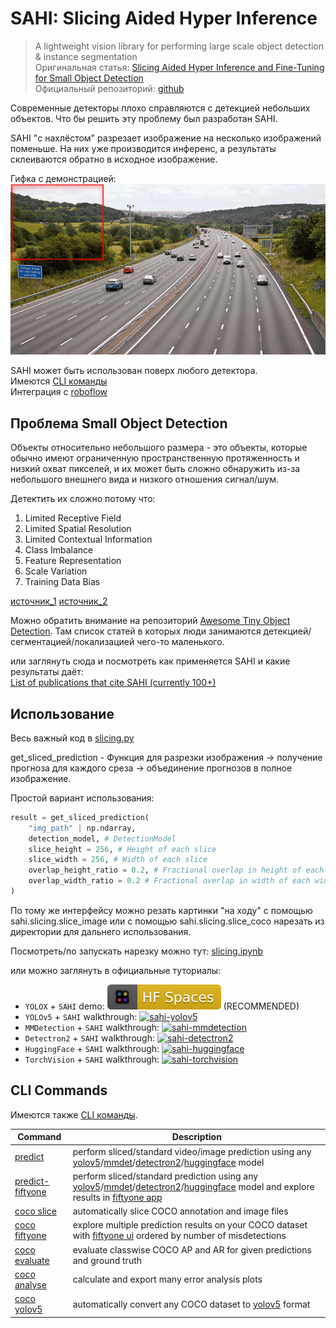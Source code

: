 # SAHI: Slicing Aided Hyper Inference 
> A lightweight vision library for performing large scale object detection & instance segmentation  
> Оригинальная статья: [Slicing Aided Hyper Inference and Fine-Tuning for Small Object Detection](https://ieeexplore.ieee.org/document/9897990)  
> Официальный репозиторий: [github](https://github.com/obss/sahi)
  

Современные детекторы плохо справляются с детекцией небольших объектов. 
    Что бы решить эту проблему был разработан SAHI.  

SAHI "с нахлёстом" разрезает изображение на несколько 
    изображений поменьше. На них уже производится инференс, 
    а результаты склеиваются обратно в исходное изображение.

Гифка с демонстрацией: 
<img width="700" alt="teaser" src="https://raw.githubusercontent.com/obss/sahi/main/resources/sliced_inference.gif">  

SAHI может быть использован поверх любого детектора.  
Имеются [CLI команды](https://github.com/obss/sahi/blob/main/docs/cli.md#predict-command-usage)  
Интеграция с [roboflow](https://blog.roboflow.com/how-to-use-sahi-to-detect-small-objects/)  



## Проблема Small Object Detection  

Объекты относительно небольшого размера -
    это объекты, которые обычно имеют ограниченную пространственную 
    протяженность и низкий охват пикселей, и их может быть сложно 
    обнаружить из-за небольшого внешнего вида и низкого отношения 
    сигнал/шум.

Детектить их сложно потому что: 
1. Limited Receptive Field
2. Limited Spatial Resolution
3. Limited Contextual Information
4. Class Imbalance
5. Feature Representation
6. Scale Variation
7. Training Data Bias  

[источник_1][1] [источник_2][2]  

Можно обратить внимание на репозиторий 
[Awesome Tiny Object Detection](https://github.com/kuanhungchen/awesome-tiny-object-detection).
Там список статей в которых люди занимаются детекцией/сегментацией/локализацией чего-то маленького.

или заглянуть сюда и посмотреть как применяется SAHI и какие результаты даёт:   
[List of publications that cite SAHI (currently 100+)](https://scholar.google.com/scholar?hl=en&as_sdt=2005&sciodt=0,5&cites=14065474760484865747&scipsc=&q=&scisbd=1)

## Использование

Весь важный код в [slicing.py](https://github.com/obss/sahi/blob/main/sahi/slicing.py) 

get_sliced_prediction - Функция для разрезки изображения -> 
    получение прогноза для каждого среза -> объединение прогнозов в полное изображение.  

Простой вариант использования:
```python
result = get_sliced_prediction(
    "img_path" | np.ndarray,
    detection_model, # DetectionModel
    slice_height = 256, # Height of each slice
    slice_width = 256, # Width of each slice
    overlap_height_ratio = 0.2, # Fractional overlap in height of each window (e.g. an overlap of 0.2 for a window of size 512 yields an overlap of 102 pixels). 
    overlap_width_ratio = 0.2 # Fractional overlap in width of each window
)
```
По тому же интерфейсу можно резать картинки "на ходу" с помощью sahi.slicing.slice_image 
    или с помощью sahi.slicing.slice_coco нарезать из директории для дальнего использования. 

Посмотреть/по запускать нарезку можно тут: [slicing.ipynb](https://github.com/obss/sahi/blob/main/demo/slicing.ipynb)

или можно заглянуть в официальные туториалы:

- `YOLOX` + `SAHI` demo: <a href="https://huggingface.co/spaces/fcakyon/sahi-yolox"><img src="https://raw.githubusercontent.com/obss/sahi/main/resources/hf_spaces_badge.svg" alt="sahi-yolox"></a> (RECOMMENDED)
- `YOLOv5` + `SAHI` walkthrough: <a href="https://colab.research.google.com/github/obss/sahi/blob/main/demo/inference_for_yolov5.ipynb"><img src="https://colab.research.google.com/assets/colab-badge.svg" alt="sahi-yolov5"></a>
- `MMDetection` + `SAHI` walkthrough: <a href="https://colab.research.google.com/github/obss/sahi/blob/main/demo/inference_for_mmdetection.ipynb"><img src="https://colab.research.google.com/assets/colab-badge.svg" alt="sahi-mmdetection"></a>
- `Detectron2` + `SAHI` walkthrough: <a href="https://colab.research.google.com/github/obss/sahi/blob/main/demo/inference_for_detectron2.ipynb"><img src="https://colab.research.google.com/assets/colab-badge.svg" alt="sahi-detectron2"></a>
- `HuggingFace` + `SAHI` walkthrough: <a href="https://colab.research.google.com/github/obss/sahi/blob/main/demo/inference_for_huggingface.ipynb"><img src="https://colab.research.google.com/assets/colab-badge.svg" alt="sahi-huggingface"></a> 
- `TorchVision` + `SAHI` walkthrough: <a href="https://colab.research.google.com/github/obss/sahi/blob/main/demo/inference_for_torchvision.ipynb"><img src="https://colab.research.google.com/assets/colab-badge.svg" alt="sahi-torchvision"></a> 


## CLI Commands

Имеются также [CLI команды](https://github.com/obss/sahi/blob/main/docs/cli.md#predict-command-usage).

| Command                                                                                               | Description                                                                                                                                                                                                                                                                                                                                                                             |
| ----------------------------------------------------------------------------------------------------- | --------------------------------------------------------------------------------------------------------------------------------------------------------------------------------------------------------------------------------------------------------------------------------------------------------------------------------------------------------------------------------------- |
| [predict](https://github.com/obss/sahi/blob/main/docs/cli.md#predict-command-usage)                   | perform sliced/standard video/image prediction using any [yolov5](https://github.com/ultralytics/yolov5)/[mmdet](https://github.com/open-mmlab/mmdetection)/[detectron2](https://github.com/facebookresearch/detectron2)/[huggingface](https://huggingface.co/models?pipeline_tag=object-detection&sort=downloads) model                                                                |
| [predict-fiftyone](https://github.com/obss/sahi/blob/main/docs/cli.md#predict-fiftyone-command-usage) | perform sliced/standard prediction using any [yolov5](https://github.com/ultralytics/yolov5)/[mmdet](https://github.com/open-mmlab/mmdetection)/[detectron2](https://github.com/facebookresearch/detectron2)/[huggingface](https://huggingface.co/models?pipeline_tag=object-detection&sort=downloads) model and explore results in [fiftyone app](https://github.com/voxel51/fiftyone) |
| [coco slice](https://github.com/obss/sahi/blob/main/docs/cli.md#coco-slice-command-usage)             | automatically slice COCO annotation and image files                                                                                                                                                                                                                                                                                                                                     |
| [coco fiftyone](https://github.com/obss/sahi/blob/main/docs/cli.md#coco-fiftyone-command-usage)       | explore multiple prediction results on your COCO dataset with [fiftyone ui](https://github.com/voxel51/fiftyone) ordered by number of misdetections                                                                                                                                                                                                                                     |
| [coco evaluate](https://github.com/obss/sahi/blob/main/docs/cli.md#coco-evaluate-command-usage)       | evaluate classwise COCO AP and AR for given predictions and ground truth                                                                                                                                                                                                                                                                                                                |
| [coco analyse](https://github.com/obss/sahi/blob/main/docs/cli.md#coco-analyse-command-usage)         | calculate and export many error analysis plots                                                                                                                                                                                                                                                                                                                                          |
| [coco yolov5](https://github.com/obss/sahi/blob/main/docs/cli.md#coco-yolov5-command-usage)           | automatically convert any COCO dataset to [yolov5](https://github.com/ultralytics/yolov5) format                                                                                                                                                                                                                                                                                        |

[1]: https://learnopencv.com/slicing-aided-hyper-inference/ 
[2]: https://encord.com/blog/slicing-aided-hyper-inference-explained/
